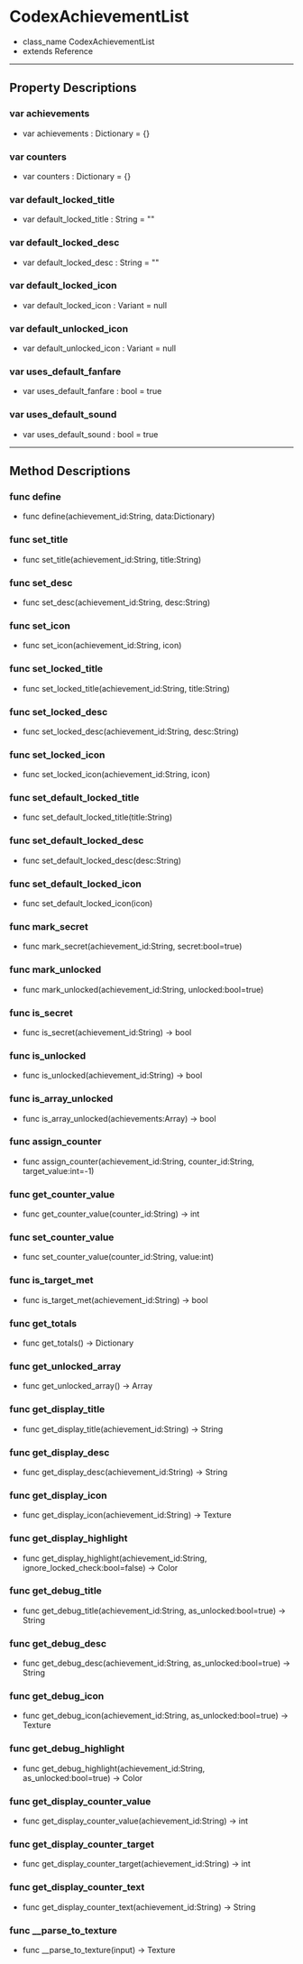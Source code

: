 # CodexAchievementList
- class_name CodexAchievementList
- extends Reference





---
## Property Descriptions

### var achievements
- var achievements : Dictionary = {}

[](https://hustledocs.trimaydev.com/docs/missing-description.md ':include')



### var counters
- var counters : Dictionary = {}

[](https://hustledocs.trimaydev.com/docs/missing-description.md ':include')



### var default_locked_title
- var default_locked_title : String = ""

[](https://hustledocs.trimaydev.com/docs/missing-description.md ':include')



### var default_locked_desc
- var default_locked_desc : String = ""

[](https://hustledocs.trimaydev.com/docs/missing-description.md ':include')



### var default_locked_icon
- var default_locked_icon : Variant = null

[](https://hustledocs.trimaydev.com/docs/missing-description.md ':include')



### var default_unlocked_icon
- var default_unlocked_icon : Variant = null

[](https://hustledocs.trimaydev.com/docs/missing-description.md ':include')



### var uses_default_fanfare
- var uses_default_fanfare : bool = true

[](https://hustledocs.trimaydev.com/docs/missing-description.md ':include')



### var uses_default_sound
- var uses_default_sound : bool = true

[](https://hustledocs.trimaydev.com/docs/missing-description.md ':include')




---
## Method Descriptions

### func define
- func define(achievement_id:String, data:Dictionary)

[](https://hustledocs.trimaydev.com/docs/missing-description.md ':include')



### func set_title
- func set_title(achievement_id:String, title:String)

[](https://hustledocs.trimaydev.com/docs/missing-description.md ':include')



### func set_desc
- func set_desc(achievement_id:String, desc:String)

[](https://hustledocs.trimaydev.com/docs/missing-description.md ':include')



### func set_icon
- func set_icon(achievement_id:String, icon)

[](https://hustledocs.trimaydev.com/docs/missing-description.md ':include')



### func set_locked_title
- func set_locked_title(achievement_id:String, title:String)

[](https://hustledocs.trimaydev.com/docs/missing-description.md ':include')



### func set_locked_desc
- func set_locked_desc(achievement_id:String, desc:String)

[](https://hustledocs.trimaydev.com/docs/missing-description.md ':include')



### func set_locked_icon
- func set_locked_icon(achievement_id:String, icon)

[](https://hustledocs.trimaydev.com/docs/missing-description.md ':include')



### func set_default_locked_title
- func set_default_locked_title(title:String)

[](https://hustledocs.trimaydev.com/docs/missing-description.md ':include')



### func set_default_locked_desc
- func set_default_locked_desc(desc:String)

[](https://hustledocs.trimaydev.com/docs/missing-description.md ':include')



### func set_default_locked_icon
- func set_default_locked_icon(icon)

[](https://hustledocs.trimaydev.com/docs/missing-description.md ':include')



### func mark_secret
- func mark_secret(achievement_id:String, secret:bool=true)

[](https://hustledocs.trimaydev.com/docs/missing-description.md ':include')



### func mark_unlocked
- func mark_unlocked(achievement_id:String, unlocked:bool=true)

[](https://hustledocs.trimaydev.com/docs/missing-description.md ':include')



### func is_secret
- func is_secret(achievement_id:String) -> bool

[](https://hustledocs.trimaydev.com/docs/missing-description.md ':include')



### func is_unlocked
- func is_unlocked(achievement_id:String) -> bool

[](https://hustledocs.trimaydev.com/docs/missing-description.md ':include')



### func is_array_unlocked
- func is_array_unlocked(achievements:Array) -> bool

[](https://hustledocs.trimaydev.com/docs/missing-description.md ':include')



### func assign_counter
- func assign_counter(achievement_id:String, counter_id:String, target_value:int=-1)

[](https://hustledocs.trimaydev.com/docs/missing-description.md ':include')



### func get_counter_value
- func get_counter_value(counter_id:String) -> int

[](https://hustledocs.trimaydev.com/docs/missing-description.md ':include')



### func set_counter_value
- func set_counter_value(counter_id:String, value:int)

[](https://hustledocs.trimaydev.com/docs/missing-description.md ':include')



### func is_target_met
- func is_target_met(achievement_id:String) -> bool

[](https://hustledocs.trimaydev.com/docs/missing-description.md ':include')



### func get_totals
- func get_totals() -> Dictionary

[](https://hustledocs.trimaydev.com/docs/missing-description.md ':include')



### func get_unlocked_array
- func get_unlocked_array() -> Array

[](https://hustledocs.trimaydev.com/docs/missing-description.md ':include')



### func get_display_title
- func get_display_title(achievement_id:String) -> String

[](https://hustledocs.trimaydev.com/docs/missing-description.md ':include')



### func get_display_desc
- func get_display_desc(achievement_id:String) -> String

[](https://hustledocs.trimaydev.com/docs/missing-description.md ':include')



### func get_display_icon
- func get_display_icon(achievement_id:String) -> Texture

[](https://hustledocs.trimaydev.com/docs/missing-description.md ':include')



### func get_display_highlight
- func get_display_highlight(achievement_id:String, ignore_locked_check:bool=false) -> Color

[](https://hustledocs.trimaydev.com/docs/missing-description.md ':include')



### func get_debug_title
- func get_debug_title(achievement_id:String, as_unlocked:bool=true) -> String

[](https://hustledocs.trimaydev.com/docs/missing-description.md ':include')



### func get_debug_desc
- func get_debug_desc(achievement_id:String, as_unlocked:bool=true) -> String

[](https://hustledocs.trimaydev.com/docs/missing-description.md ':include')



### func get_debug_icon
- func get_debug_icon(achievement_id:String, as_unlocked:bool=true) -> Texture

[](https://hustledocs.trimaydev.com/docs/missing-description.md ':include')



### func get_debug_highlight
- func get_debug_highlight(achievement_id:String, as_unlocked:bool=true) -> Color

[](https://hustledocs.trimaydev.com/docs/missing-description.md ':include')



### func get_display_counter_value
- func get_display_counter_value(achievement_id:String) -> int

[](https://hustledocs.trimaydev.com/docs/missing-description.md ':include')



### func get_display_counter_target
- func get_display_counter_target(achievement_id:String) -> int

[](https://hustledocs.trimaydev.com/docs/missing-description.md ':include')



### func get_display_counter_text
- func get_display_counter_text(achievement_id:String) -> String

[](https://hustledocs.trimaydev.com/docs/missing-description.md ':include')



### func __parse_to_texture
- func __parse_to_texture(input) -> Texture

[](https://hustledocs.trimaydev.com/docs/missing-description.md ':include')




